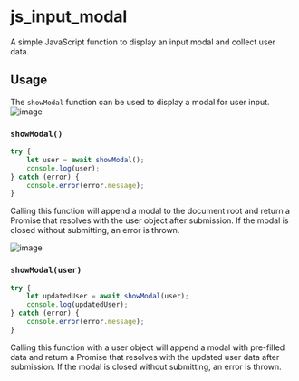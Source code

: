 # js_input_modal

A simple JavaScript function to display an input modal and collect user data.

## Usage

The `showModal` function can be used to display a modal for user input.
![image](https://github.com/CHUM-s-slolutions/js_input_modal/assets/42345198/8f9f0388-74e5-4bfe-9da0-c9e90675e924)

### `showModal()`

```javascript
try {
    let user = await showModal();
    console.log(user);
} catch (error) {
    console.error(error.message);
}
```
Calling this function will append a modal to the document root and return a Promise that resolves with the user object after submission. If the modal is closed without submitting, an error is thrown.

![image](https://github.com/CHUM-s-slolutions/js_input_modal/assets/42345198/8304eb2a-2b5a-4ee8-8b11-838c30c7fae2)

### `showModal(user)`

```javascript
try {
    let updatedUser = await showModal(user);
    console.log(updatedUser);
} catch (error) {
    console.error(error.message);
}
```
Calling this function with a user object will append a modal with pre-filled data and return a Promise that resolves with the updated user data after submission. If the modal is closed without submitting, an error is thrown.


